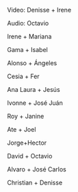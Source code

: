 Video: Denisse + Irene

Audio: Octavio



Irene + Mariana

Gama + Isabel

Alonso + Ángeles

Cesia + Fer

Ana Laura + Jesús

Ivonne + José Juán

Roy + Janine

Ate + Joel

Jorge+Hector

David + Octavio

Alvaro + José Carlos

Christian + Denisse
